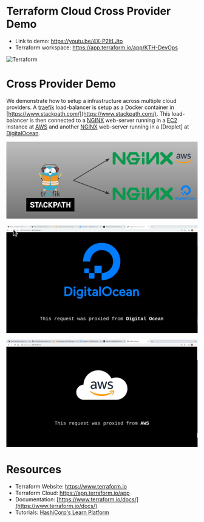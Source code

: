 Terraform Cloud Cross Provider Demo
=========
- Link to demo: https://youtu.be/4X-P2ltLJto
- Terraform workspace: https://app.terraform.io/app/KTH-DevOps

<img alt="Terraform" src="https://www.terraform.io/assets/images/logo-hashicorp-3f10732f.svg" width="600px">

# Cross Provider Demo
We demonstrate how to setup a infrastructure across multiple cloud providers. A [traefik](https://docs.traefik.io/) load-balancer is setup as a Docker container in [https://www.stackpath.com/](https://www.stackpath.com/). This load-balancer is then connected to a [NGINX](https://www.nginx.com/) web-server running in a [EC2](https://aws.amazon.com/ec2/) instance at [AWS](https://aws.amazon.com/) and another [NGINX](https://www.nginx.com/) web-server running in a [Droplet] at [DigitalOcean](https://www.digitalocean.com/).

![](demo/cross_provider_demo.png)

![](demo/digitalOcean_proxied.png)

![](demo/aws_proxied.png)


# Resources
- Terraform Website: https://www.terraform.io
- Terraform Cloud: https://app.terraform.io/app
- Documentation: [https://www.terraform.io/docs/](https://www.terraform.io/docs/)
- Tutorials: [HashiCorp's Learn Platform](https://learn.hashicorp.com/terraform)

